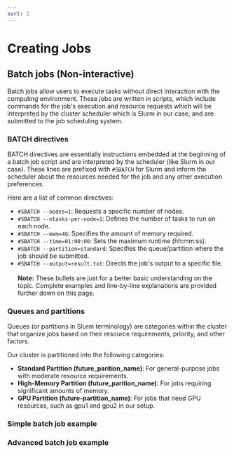 ```yaml
---
sort: 2
---
```


# Creating Jobs
## Batch jobs (Non-interactive)
Batch jobs allow users to execute tasks without direct interaction with the computing environment. These jobs are written in scripts, which include commands for the job's execution and resource requests which will be interpreted by the cluster scheduler which is Slurm in our case, and are submitted to the job scheduling system.
### BATCH directives
BATCH directives are essentially instructions embedded at the beginning of a batch job script and are interpreted by the scheduler (like Slurm in our case). These lines are prefixed with `#SBATCH` for Slurm and inform the scheduler about the resources needed for the job and any other execution preferences.

Here are a list of common directives: <br>
* `#SBATCH --nodes=1`: Requests a specific number of nodes.
* `#SBATCH --ntasks-per-node=1`: Defines the number of tasks to run on each node.
* `#SBATCH --mem=4G`: Specifies the amount of memory required.
* `#SBATCH --time=01:00:00`: Sets the maximum runtime (hh:mm:ss).
* `#SBATCH --partition=standard`: Specifies the queue/partition where the job should be submitted.
* `#SBATCH --output=result.txt`: Directs the job's output to a specific file. <br><br>
**Note:** These bullets are just for a better basic understanding on the topic. Complete examples and line-by-line explanations are provided further down on this page.

### Queues and partitions
Queues (or partitions in Slurm terminology) are categories within the cluster that organize jobs based on their resource requirements, priority, and other factors.

Our cluster is partitioned into the following categories: <br>
* **Standard Partition (future_parition_name)**: For general-purpose jobs with moderate resource requirements.
* **High-Memory Partition (future_parition_name)**: For jobs requiring significant amounts of memory.
* **GPU Partition (future-partition_name)**: For jobs that need GPU resources, such as gpu1 and gpu2 in our setup.
### Simple batch job example
### Advanced batch job example

